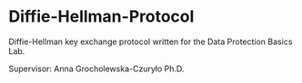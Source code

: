 # Diffie-Hellman-Protocol

Diffie-Hellman key exchange protocol written for the Data Protection Basics Lab.

Supervisor: Anna Grocholewska-Czuryło Ph.D.
